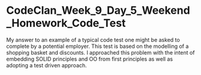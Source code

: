 # CodeClan_Week_9_Day_5_Weekend_Homework_Code_Test

My answer to an example of a typical code test one might be asked to complete by a potential employer. 
This test is based on the modelling of a shopping basket and discounts. 
I approached this problem with the intent of embedding SOLID principles and OO from first principles as well as adopting a test
driven approach.
